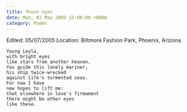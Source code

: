 ```yaml
---
title: Those eyes
date: Mon, 02 May 2005 12:00:00 +0000
category: Poems
---
```


Edited: 05/07/2005
Location: Biltmore Fashion Park, Phoenix, Arizona

    Young Leyla,  
    with bright eyes  
    like stars from another heaven.  
    You guide this lonely mariner,  
    his ship twice-wrecked  
    against life's tormented seas.  
    For now I have  
    new hopes to lift me:  
    that elsewhere in love's firmament  
    there might be other eyes  
    like these.


